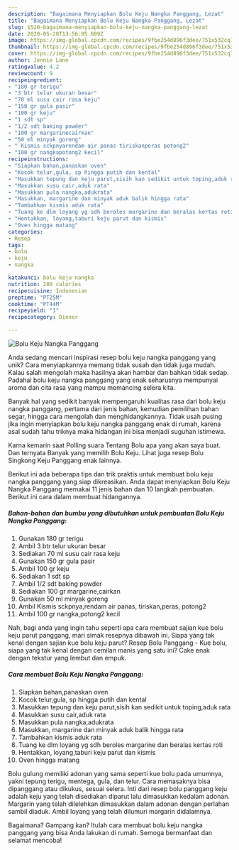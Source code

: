 ```yaml
---
description: "Bagaimana Menyiapkan Bolu Keju Nangka Panggang, Lezat"
title: "Bagaimana Menyiapkan Bolu Keju Nangka Panggang, Lezat"
slug: 1520-bagaimana-menyiapkan-bolu-keju-nangka-panggang-lezat
date: 2020-05-28T13:56:05.609Z
image: https://img-global.cpcdn.com/recipes/9fbe254d896f3dee/751x532cq70/bolu-keju-nangka-panggang-foto-resep-utama.jpg
thumbnail: https://img-global.cpcdn.com/recipes/9fbe254d896f3dee/751x532cq70/bolu-keju-nangka-panggang-foto-resep-utama.jpg
cover: https://img-global.cpcdn.com/recipes/9fbe254d896f3dee/751x532cq70/bolu-keju-nangka-panggang-foto-resep-utama.jpg
author: Jennie Lane
ratingvalue: 4.2
reviewcount: 9
recipeingredient:
- "180 gr terigu"
- "3 btr telur ukuran besar"
- "70 ml susu cair rasa keju"
- "150 gr gula pasir"
- "100 gr keju"
- "1 sdt sp"
- "1/2 sdt baking powder"
- "100 gr margarinecairkan"
- "50 ml minyak goreng"
- " Kismis sckpnyarendam air panas tiriskanperas potong2"
- "100 gr nangkapotong2 kecil"
recipeinstructions:
- "Siapkan bahan,panaskan oven"
- "Kocok telur,gula, sp hingga putih dan kental"
- "Masukkan tepung dan keju parut,sisih kan sedikit untuk toping,aduk rata"
- "Masukkan susu cair,aduk rata"
- "Masukkan pula nangka,adukrata"
- "Masukkan, margarine dan minyak aduk balik hingga rata"
- "Tambahkan kismis aduk rata"
- "Tuang ke dlm loyang yg sdh beroles margarine dan beralas kertas roti"
- "Hentakkan, loyang,taburi keju parut dan kismis"
- "Oven hingga matang"
categories:
- Resep
tags:
- bolu
- keju
- nangka

katakunci: bolu keju nangka 
nutrition: 280 calories
recipecuisine: Indonesian
preptime: "PT25M"
cooktime: "PT44M"
recipeyield: "1"
recipecategory: Dinner

---
```



![Bolu Keju Nangka Panggang](https://img-global.cpcdn.com/recipes/9fbe254d896f3dee/751x532cq70/bolu-keju-nangka-panggang-foto-resep-utama.jpg)

Anda sedang mencari inspirasi resep bolu keju nangka panggang yang unik? Cara menyiapkannya memang tidak susah dan tidak juga mudah. Kalau salah mengolah maka hasilnya akan hambar dan bahkan tidak sedap. Padahal bolu keju nangka panggang yang enak seharusnya mempunyai aroma dan cita rasa yang mampu memancing selera kita.

Banyak hal yang sedikit banyak mempengaruhi kualitas rasa dari bolu keju nangka panggang, pertama dari jenis bahan, kemudian pemilihan bahan segar, hingga cara mengolah dan menghidangkannya. Tidak usah pusing jika ingin menyiapkan bolu keju nangka panggang enak di rumah, karena asal sudah tahu triknya maka hidangan ini bisa menjadi suguhan istimewa.

Karna kemarin saat Polling suara Tentang Bolu apa yang akan saya buat. Dan ternyata Banyak yang memilih Bolu Keju. Lihat juga resep Bolu Singkong Keju Panggang enak lainnya.


Berikut ini ada beberapa tips dan trik praktis untuk membuat bolu keju nangka panggang yang siap dikreasikan. Anda dapat menyiapkan Bolu Keju Nangka Panggang memakai 11 jenis bahan dan 10 langkah pembuatan. Berikut ini cara dalam membuat hidangannya.

<!--inarticleads1-->

##### Bahan-bahan dan bumbu yang dibutuhkan untuk pembuatan Bolu Keju Nangka Panggang:

1. Gunakan 180 gr terigu
1. Ambil 3 btr telur ukuran besar
1. Sediakan 70 ml susu cair rasa keju
1. Gunakan 150 gr gula pasir
1. Ambil 100 gr keju
1. Sediakan 1 sdt sp
1. Ambil 1/2 sdt baking powder
1. Sediakan 100 gr margarine,cairkan
1. Gunakan 50 ml minyak goreng
1. Ambil  Kismis sckpnya,rendam air panas, tiriskan,peras, potong2
1. Ambil 100 gr nangka,potong2 kecil


Nah, bagi anda yang ingin tahu seperti apa cara membuat sajian kue bolu keju parut panggang, mari simak resepnya dibawah ini. Siapa yang tak kenal dengan sajian kue bolu keju parut? Resep Bolu Panggang - Kue bolu, siapa yang tak kenal dengan cemilan manis yang satu ini? Cake enak dengan tekstur yang lembut dan empuk. 

<!--inarticleads2-->

##### Cara membuat Bolu Keju Nangka Panggang:

1. Siapkan bahan,panaskan oven
1. Kocok telur,gula, sp hingga putih dan kental
1. Masukkan tepung dan keju parut,sisih kan sedikit untuk toping,aduk rata
1. Masukkan susu cair,aduk rata
1. Masukkan pula nangka,adukrata
1. Masukkan, margarine dan minyak aduk balik hingga rata
1. Tambahkan kismis aduk rata
1. Tuang ke dlm loyang yg sdh beroles margarine dan beralas kertas roti
1. Hentakkan, loyang,taburi keju parut dan kismis
1. Oven hingga matang


Bolu gulung memiliki adonan yang sama seperti kue bolu pada umumnya, yakni tepung terigu, mentega, gula, dan telur. Cara memasaknya bisa dipanggang atau dikukus, sesuai selera. Inti dari resep bolu panggang keju adalah keju yang telah disediakan diparut lalu dimasukkan kedalam adonan. Margarin yang telah dilelehkan dimasukkan dalam adonan dengan perlahan sambil diaduk. Ambil loyang yang telah dilumuri margarin didalamnya. 

Bagaimana? Gampang kan? Itulah cara membuat bolu keju nangka panggang yang bisa Anda lakukan di rumah. Semoga bermanfaat dan selamat mencoba!
